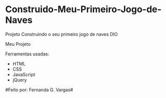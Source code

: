 # Construido-Meu-Primeiro-Jogo-de-Naves
Projeto Construindo o seu primeiro jogo de naves DIO

Meu Projeto 

Ferramentas usadas:  

- HTML
- CSS
- JavaScript
- jQuery



#Feito por: Fernanda G. Vargas#
